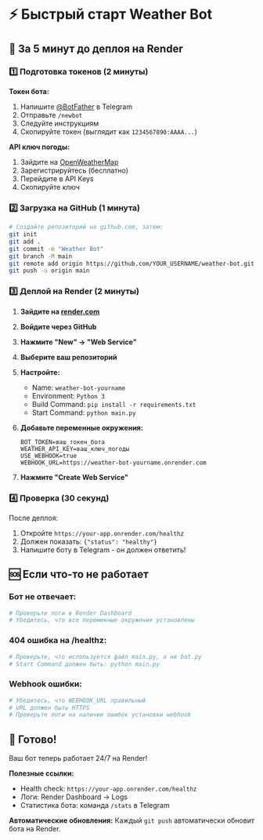 # ⚡ Быстрый старт Weather Bot

## 🎯 За 5 минут до деплоя на Render

### 1️⃣ Подготовка токенов (2 минуты)

**Токен бота:**
1. Напишите [@BotFather](https://t.me/BotFather) в Telegram
2. Отправьте `/newbot`
3. Следуйте инструкциям
4. Скопируйте токен (выглядит как `1234567890:AAAA...`)

**API ключ погоды:**
1. Зайдите на [OpenWeatherMap](https://openweathermap.org/api)
2. Зарегистрируйтесь (бесплатно)
3. Перейдите в API Keys
4. Скопируйте ключ

### 2️⃣ Загрузка на GitHub (1 минута)

```bash
# Создайте репозиторий на github.com, затем:
git init
git add .
git commit -m "Weather Bot"
git branch -M main
git remote add origin https://github.com/YOUR_USERNAME/weather-bot.git
git push -u origin main
```

### 3️⃣ Деплой на Render (2 минуты)

1. **Зайдите на [render.com](https://render.com)**
2. **Войдите через GitHub**
3. **Нажмите "New" → "Web Service"**
4. **Выберите ваш репозиторий**
5. **Настройте:**
   - Name: `weather-bot-yourname`
   - Environment: `Python 3`
   - Build Command: `pip install -r requirements.txt`
   - Start Command: `python main.py`

6. **Добавьте переменные окружения:**
   ```
   BOT_TOKEN=ваш_токен_бота
   WEATHER_API_KEY=ваш_ключ_погоды
   USE_WEBHOOK=true
   WEBHOOK_URL=https://weather-bot-yourname.onrender.com
   ```

7. **Нажмите "Create Web Service"**

### 4️⃣ Проверка (30 секунд)

После деплоя:
1. Откройте `https://your-app.onrender.com/healthz`
2. Должен показать: `{"status": "healthy"}`
3. Напишите боту в Telegram - он должен ответить!

## 🆘 Если что-то не работает

### Бот не отвечает:
```bash
# Проверьте логи в Render Dashboard
# Убедитесь, что все переменные окружения установлены
```

### 404 ошибка на /healthz:
```bash
# Проверьте, что используется файл main.py, а не bot.py
# Start Command должен быть: python main.py
```

### Webhook ошибки:
```bash
# Убедитесь, что WEBHOOK_URL правильный
# URL должен быть HTTPS
# Проверьте логи на наличие ошибок установки webhook
```

## 🎉 Готово!

Ваш бот теперь работает 24/7 на Render!

**Полезные ссылки:**
- Health check: `https://your-app.onrender.com/healthz`
- Логи: Render Dashboard → Logs
- Статистика бота: команда `/stats` в Telegram

**Автоматические обновления:**
Каждый `git push` автоматически обновит бота на Render.